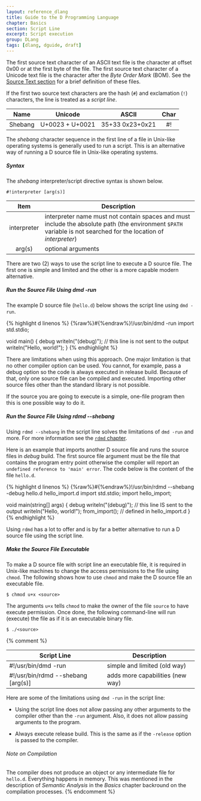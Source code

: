 ```yaml
---
layout: reference_dlang
title: Guide to the D Programming Language
chapter: Basics
section: Script Line
excerpt: Script execution
group: DLang
tags: [dlang, dguide, draft]
---
```


The first source text character of an ASCII text file is the character at offset 0x00 or at the first byte of the file.
The first source text character of a Unicode text file is the character after the _Byte Order Mark_ (BOM).
See the [Source Text section](source_text.html) for a brief definition of these files.

If the first two source text characters are the hash (`#`) and exclamation (`!`) characters, the line is treated as a _script line_.

| Name    | Unicode          | ASCII           | Char   |
|---------|------------------|-----------------|:------:|
| Shebang | U+0023 + U+0021  | 35+33 0x23+0x21 |  #!  |

The _shebang_ character sequence in the first line of a file in Unix-like operating systems is generally used to run a script.
This is an alternative way of running a D source file in Unix-like operating systems.

##### Syntax

The _shebang_ interpreter/script directive syntax is shown below.

    #!interpreter [arg(s)]

| Item        | Description |
|:-----------:|-------------|
| interpreter | interpreter name must not contain spaces and must include the absolute path (the environment `$PATH` variable is not searched for the location of _interpreter_) |
| arg(s)      | optional arguments |

There are two (2) ways to use the script line to execute a D source file.
The first one is simple and limited and the other is a more capable modern alternative.
    
##### Run the Source File Using dmd -run
    
The example D source file (`hello.d`) below shows the script line using `dmd -run`.

{% highlight d linenos %}
{%raw%}#{%endraw%}!/usr/bin/dmd -run
import std.stdio;

void main()
{
    debug writeln("(debug)");   // this line is not sent to the output
    writeln("Hello, world!");
}
{% endhighlight %}

There are limitations when using this approach.
One major limitation is that no other compiler option can be used.
You cannot, for example, pass a debug option so the code is always executed in release build.
Because of that, only one source file can be compiled and executed.
Importing other source files other than the standard library is not possible.

If the source you are going to execute is a simple, one-file program then this is one possible way to do it.

##### Run the Source File Using rdmd --shebang

Using `rdmd --shebang` in the script line solves the limitations of `dmd -run` and more.
For more information see the [`rdmd` chapter](/dlang-guide/rdmd.html).

Here is an example that imports another D source file and runs the source files in _debug_ build.
The first source file argument must be the file that contains the program entry point otherwise the compiler will report an `undefined reference to 'main' error`.
The code below is the content of the file `hello.d`.

{% highlight d linenos %}
{%raw%}#{%endraw%}!/usr/bin/rdmd --shebang -debug hello.d hello_import.d
import std.stdio;
import hello_import;

void main(string[] args)
{
    debug writeln("(debug)");   // this line IS sent to the output
    writeln("Hello, world!");
    from_import();              // defined in hello_import.d
}
{% endhighlight %}

Using `rdmd` has a lot to offer and is by far a better alternative to run a D source file using the script line.
 
##### Make the Source File Executable

To make a D source file with script line an executable file, it is required in Unix-like machines to change the access permissions to the file using `chmod`.
The following shows how to use `chmod` and make the D source file an executable file.

    $ chmod u+x <source>
    
The arguments `u+x` tells `chmod` to make the owner of the file `source` to have execute permission.
Once done, the following command-line will run (execute) the file as if it is an executable binary file.

    $ ./<source>


    
{% comment %}

| Script Line                        | Description |
|------------------------------------|-------------|
| #!/usr/bin/dmd -run                | simple and limited (old way) |
| #!/usr/bin/rdmd --shebang [arg(s)] | adds more capabilities (new way) |

Here are some of the limitations using `dmd -run` in the script line:

* Using the script line does not allow passing any other arguments to the compiler other than the `-run` argument.
Also, it does not allow passing arguments to the program.

* Always execute release build.
This is the same as if the `-release` option is passed to the compiler.

###### Note on Compilation

The compiler does not produce an object or any intermediate file for `hello.d`.
Everything happens in memory.
This was mentioned in the description of _Semantic Analysis_ in the _Basics_ chapter backround on the compilation processes.
{% endcomment %}

